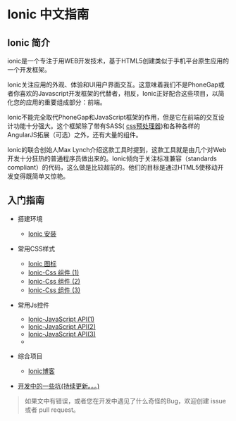 # Ionic 中文指南

## Ionic 简介

ionic是一个专注于用WEB开发技术，基于HTML5创建类似于手机平台原生应用的一个开发框架。

Ionic关注应用的外观、体验和UI用户界面交互。这意味着我们不是PhoneGap或者你喜欢的Javascript开发框架的代替者，相反，Ionic正好配合这些项目，以简化您的应用的重要组成部分：前端。

Ionic不能完全取代PhoneGap和JavaScript框架的作用，但是它在前端的交互设计功能十分强大。这个框架除了带有SASS( [css预处理器](http://sass-lang.com/))和各种各样的AngularJS拓展（可选）之外，还有大量的组件。

Ionic的联合创始人Max Lynch介绍这款工具时提到，这款工具就是由几个对Web开发十分狂热的普通程序员做出来的。Ionic倾向于关注标准兼容（standards compliant）的代码，这么做是比较超前的。他们的目标是通过HTML5使移动开发变得既简单又惊艳。


## 入门指南

* 搭建环境
  + [Ionic 安装](https://github.com/ychow/ionic-guide/blob/master/Ionic%20%E5%AE%89%E8%A3%85.md)

* 常用CSS样式
  + [Ionic 图标](https://github.com/ychow/ionic-guide/blob/master/Ionic%20icon.md)
  + [Ionic-Css 组件 (1)](https://github.com/ychow/ionic-guide/blob/master/Ionic-Css%20%E7%BB%84%E4%BB%B6%20(1).md)
  + [Ionic-Css 组件 (2)](https://github.com/ychow/ionic-guide/blob/master/Ionic-Css%20%E7%BB%84%E4%BB%B6%20(2).md)
  + [Ionic-Css 组件 (3)](https://github.com/ychow/ionic-guide/blob/master/Ionic-Css%20%E7%BB%84%E4%BB%B6%20(3).md)
* 常用Js控件
  + [Ionic-JavaScript API(1)](https://github.com/ychow/ionic-guide/blob/master/Ionic-JavaScript%20API(1).md)
  + [Ionic-JavaScript API(2)](https://github.com/ychow/ionic-guide/blob/master/Ionic-JavaScript%20API(2).md)
  + [Ionic-JavaScript API(3)](https://github.com/ychow/ionic-guide/blob/master/Ionic-JavaScript%20API(3).md)
  + 
* 综合项目
  + [Ionic博客](https://github.com/ychow/ionic-guide/blob/master/Ionic%E5%8D%9A%E5%AE%A2.md)
  
* [开发中的一些坑(持续更新。。。)](https://github.com/ychow/Blog/issues/7)

> 如果文中有错误，或者您在开发中遇见了什么奇怪的Bug，欢迎创建 issue 或者 pull request。
